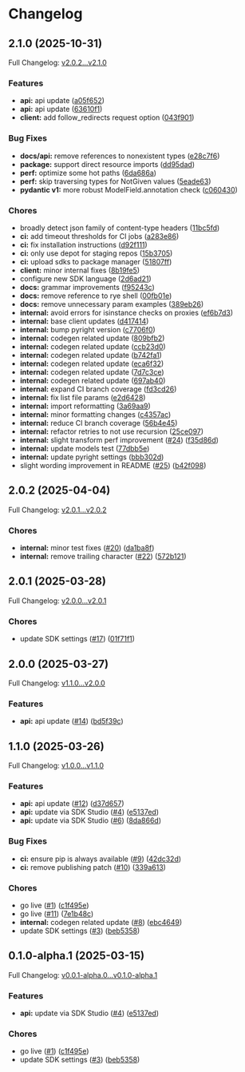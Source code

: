 # Changelog

## 2.1.0 (2025-10-31)

Full Changelog: [v2.0.2...v2.1.0](https://github.com/hanzoai/python-sdk/compare/v2.0.2...v2.1.0)

### Features

* **api:** api update ([a05f652](https://github.com/hanzoai/python-sdk/commit/a05f6527170be1bd2d2c87bcd7f64057f77e8640))
* **api:** api update ([63610f1](https://github.com/hanzoai/python-sdk/commit/63610f15db91dbad94e87e51ebbea6ac8c85b278))
* **client:** add follow_redirects request option ([043f901](https://github.com/hanzoai/python-sdk/commit/043f9013103047d31680d29ada3dff35e3bf3f64))


### Bug Fixes

* **docs/api:** remove references to nonexistent types ([e28c7f6](https://github.com/hanzoai/python-sdk/commit/e28c7f6386b5c42a111a85f1cd4a588747fa8d83))
* **package:** support direct resource imports ([dd95dad](https://github.com/hanzoai/python-sdk/commit/dd95dadc573369de39916f8bf4bd0e36fbe3feaf))
* **perf:** optimize some hot paths ([6da686a](https://github.com/hanzoai/python-sdk/commit/6da686a68775c8d364e16790752773392ed21329))
* **perf:** skip traversing types for NotGiven values ([5eade63](https://github.com/hanzoai/python-sdk/commit/5eade63f698e112a8c2a07fb7f3466bff33fdc39))
* **pydantic v1:** more robust ModelField.annotation check ([c060430](https://github.com/hanzoai/python-sdk/commit/c0604303395ca27f73f16ea4bc4d05841acba51d))


### Chores

* broadly detect json family of content-type headers ([11bc5fd](https://github.com/hanzoai/python-sdk/commit/11bc5fd48e6536cbec838b676c64ce7a175f6b09))
* **ci:** add timeout thresholds for CI jobs ([a283e86](https://github.com/hanzoai/python-sdk/commit/a283e8611476e227244e75d30c0340aa6afd67a1))
* **ci:** fix installation instructions ([d92f111](https://github.com/hanzoai/python-sdk/commit/d92f1116f14aaaa9bb2c8a5b186b37dc5781a7d7))
* **ci:** only use depot for staging repos ([15b3705](https://github.com/hanzoai/python-sdk/commit/15b3705165b138b4827f9fa18fa9b7b8966ab5bb))
* **ci:** upload sdks to package manager ([51807ff](https://github.com/hanzoai/python-sdk/commit/51807ff9c91fbf15152c4d8850eec0e9a300e685))
* **client:** minor internal fixes ([8b19fe5](https://github.com/hanzoai/python-sdk/commit/8b19fe5acf34e3f9d7da0b6b8739cc893fe784ed))
* configure new SDK language ([2d6ad21](https://github.com/hanzoai/python-sdk/commit/2d6ad21c1518cb21658d308357a4017ff3e97973))
* **docs:** grammar improvements ([f95243c](https://github.com/hanzoai/python-sdk/commit/f95243ce876224facdb415f49a893c9c4b891b48))
* **docs:** remove reference to rye shell ([00fb01e](https://github.com/hanzoai/python-sdk/commit/00fb01e3fec2b8c4e70158ed6bdb796acc0d33bb))
* **docs:** remove unnecessary param examples ([389eb26](https://github.com/hanzoai/python-sdk/commit/389eb26846c6920186f1751e6dba087d9b09ab0f))
* **internal:** avoid errors for isinstance checks on proxies ([ef6b7d3](https://github.com/hanzoai/python-sdk/commit/ef6b7d319cee29263bac020390d6b3ec513648a4))
* **internal:** base client updates ([d417414](https://github.com/hanzoai/python-sdk/commit/d417414c3430003fed22f62c10de07c0088588a2))
* **internal:** bump pyright version ([c7706f0](https://github.com/hanzoai/python-sdk/commit/c7706f0871c28d186e5f249d24eb3a2a93b23cb2))
* **internal:** codegen related update ([809bfb2](https://github.com/hanzoai/python-sdk/commit/809bfb24f0872713c561ad0946d1581c48f53411))
* **internal:** codegen related update ([ccb23d0](https://github.com/hanzoai/python-sdk/commit/ccb23d013dd8c8582d49f959ed8a3342ae2b3f3f))
* **internal:** codegen related update ([b742fa1](https://github.com/hanzoai/python-sdk/commit/b742fa12ecd53d7f94a4ef142868ee211494d39b))
* **internal:** codegen related update ([eca6f32](https://github.com/hanzoai/python-sdk/commit/eca6f3283793c38d6e070c53d5aff33977e0a279))
* **internal:** codegen related update ([7d7c3ce](https://github.com/hanzoai/python-sdk/commit/7d7c3cee07ff188e208df8fc14df73d9bbc5827e))
* **internal:** codegen related update ([697ab40](https://github.com/hanzoai/python-sdk/commit/697ab40b8cd1bedf4cf7398a35408ca364e33d52))
* **internal:** expand CI branch coverage ([fd3cd26](https://github.com/hanzoai/python-sdk/commit/fd3cd268f6d853b66702f5e05934b0b7deb29abf))
* **internal:** fix list file params ([e2d6428](https://github.com/hanzoai/python-sdk/commit/e2d64282e2feaa9e239f434e2644d1a5e5271ede))
* **internal:** import reformatting ([3a69aa9](https://github.com/hanzoai/python-sdk/commit/3a69aa9c55cc2bd2289335ce353c9da067a1b4f6))
* **internal:** minor formatting changes ([c4357ac](https://github.com/hanzoai/python-sdk/commit/c4357ac7f204b602cb29c4d4beb9bd1ca99773fc))
* **internal:** reduce CI branch coverage ([56b4e45](https://github.com/hanzoai/python-sdk/commit/56b4e459a37ed1510622d2ff2127d789ddaa9893))
* **internal:** refactor retries to not use recursion ([25ce097](https://github.com/hanzoai/python-sdk/commit/25ce0973aaa11be64968f6236ec101ce524dc855))
* **internal:** slight transform perf improvement ([#24](https://github.com/hanzoai/python-sdk/issues/24)) ([f35d86d](https://github.com/hanzoai/python-sdk/commit/f35d86ddeba896b99c00874cbd3bfba0086741cd))
* **internal:** update models test ([77dbb5e](https://github.com/hanzoai/python-sdk/commit/77dbb5e3520be7aabad5a8e1259ab060d8d3dfca))
* **internal:** update pyright settings ([bbb302d](https://github.com/hanzoai/python-sdk/commit/bbb302d80ca7a6cf3b5bf2a58fdaac4f3a6e7e2e))
* slight wording improvement in README ([#25](https://github.com/hanzoai/python-sdk/issues/25)) ([b42f098](https://github.com/hanzoai/python-sdk/commit/b42f098ec1005979a4ee2cb1bd2bb394c16ae2a3))

## 2.0.2 (2025-04-04)

Full Changelog: [v2.0.1...v2.0.2](https://github.com/hanzoai/python-sdk/compare/v2.0.1...v2.0.2)

### Chores

* **internal:** minor test fixes ([#20](https://github.com/hanzoai/python-sdk/issues/20)) ([da1ba8f](https://github.com/hanzoai/python-sdk/commit/da1ba8fe0fdc7bb73c401b28c8535c3f6d564ede))
* **internal:** remove trailing character ([#22](https://github.com/hanzoai/python-sdk/issues/22)) ([572b121](https://github.com/hanzoai/python-sdk/commit/572b12185e2a7bd746163243314618021be6f1be))

## 2.0.1 (2025-03-28)

Full Changelog: [v2.0.0...v2.0.1](https://github.com/hanzoai/python-sdk/compare/v2.0.0...v2.0.1)

### Chores

* update SDK settings ([#17](https://github.com/hanzoai/python-sdk/issues/17)) ([01f71f1](https://github.com/hanzoai/python-sdk/commit/01f71f1ddb19bae7479b1375bfc247ce0e74802e))

## 2.0.0 (2025-03-27)

Full Changelog: [v1.1.0...v2.0.0](https://github.com/hanzoai/python-sdk/compare/v1.1.0...v2.0.0)

### Features

* **api:** api update ([#14](https://github.com/hanzoai/python-sdk/issues/14)) ([bd5f39c](https://github.com/hanzoai/python-sdk/commit/bd5f39c1eb8f8fdf04443ee8b448184b80759785))

## 1.1.0 (2025-03-26)

Full Changelog: [v1.0.0...v1.1.0](https://github.com/hanzoai/python-sdk/compare/v1.0.0...v1.1.0)

### Features

* **api:** api update ([#12](https://github.com/hanzoai/python-sdk/issues/12)) ([d37d657](https://github.com/hanzoai/python-sdk/commit/d37d657eea2988c528bb1cb7560f6e0ab2f1e61e))
* **api:** update via SDK Studio ([#4](https://github.com/hanzoai/python-sdk/issues/4)) ([e5137ed](https://github.com/hanzoai/python-sdk/commit/e5137ed411811a52ff9b7cc0e44a678ef3f3065e))
* **api:** update via SDK Studio ([#6](https://github.com/hanzoai/python-sdk/issues/6)) ([8da866d](https://github.com/hanzoai/python-sdk/commit/8da866dea4cc031c8388be2e013f79f96f6f2950))


### Bug Fixes

* **ci:** ensure pip is always available ([#9](https://github.com/hanzoai/python-sdk/issues/9)) ([42dc32d](https://github.com/hanzoai/python-sdk/commit/42dc32d241c11794317fa4a89ee7e1a15a58855b))
* **ci:** remove publishing patch ([#10](https://github.com/hanzoai/python-sdk/issues/10)) ([339a613](https://github.com/hanzoai/python-sdk/commit/339a6135e50161ae8acacaf7d1d7381a6d77428d))


### Chores

* go live ([#1](https://github.com/hanzoai/python-sdk/issues/1)) ([c1f495e](https://github.com/hanzoai/python-sdk/commit/c1f495ea0e560ada8c76c571b42928bf8e1b5ee5))
* go live ([#11](https://github.com/hanzoai/python-sdk/issues/11)) ([7e1b48c](https://github.com/hanzoai/python-sdk/commit/7e1b48ce65cba77dd8fbd7e019d3913c492a87a6))
* **internal:** codegen related update ([#8](https://github.com/hanzoai/python-sdk/issues/8)) ([ebc4649](https://github.com/hanzoai/python-sdk/commit/ebc4649173ca01aeb26903c6fe32adad0be49491))
* update SDK settings ([#3](https://github.com/hanzoai/python-sdk/issues/3)) ([beb5358](https://github.com/hanzoai/python-sdk/commit/beb53583fcdb15983f09a73be166dbbca30fb93f))

## 0.1.0-alpha.1 (2025-03-15)

Full Changelog: [v0.0.1-alpha.0...v0.1.0-alpha.1](https://github.com/hanzoai/python-sdk/compare/v0.0.1-alpha.0...v0.1.0-alpha.1)

### Features

* **api:** update via SDK Studio ([#4](https://github.com/hanzoai/python-sdk/issues/4)) ([e5137ed](https://github.com/hanzoai/python-sdk/commit/e5137ed411811a52ff9b7cc0e44a678ef3f3065e))


### Chores

* go live ([#1](https://github.com/hanzoai/python-sdk/issues/1)) ([c1f495e](https://github.com/hanzoai/python-sdk/commit/c1f495ea0e560ada8c76c571b42928bf8e1b5ee5))
* update SDK settings ([#3](https://github.com/hanzoai/python-sdk/issues/3)) ([beb5358](https://github.com/hanzoai/python-sdk/commit/beb53583fcdb15983f09a73be166dbbca30fb93f))
